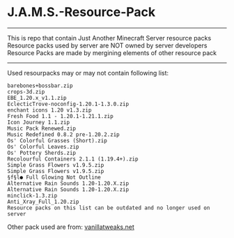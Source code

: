# J.A.M.S.-Resource-Pack
** **
This is repo that contain Just Another Minecraft Server resource packs
Resource packs used by server are NOT owned by server developers
Resource Packs are made by mergining elements of other resource pack
** **
Used resourpacks may or may not contain following list:
```
barebones+bossbar.zip
crops-3d.zip
EBE_1.20.x_v1.1.zip
EclecticTrove-noconfig-1.20.1-1.3.0.zip
enchant icons 1.20 v1.3.zip
Fresh Food 1.1 - 1.20.1-1.21.1.zip
Icon Journey 1.1.zip
Music Pack Renewed.zip
Music Redefined 0.8.2 pre-1.20.2.zip
Os' Colorful Grasses (Short).zip
Os' Colorful Leaves.zip
Os' Pottery Sherds.zip
Recolourful Containers 2.1.1 (1.19.4+).zip
Simple Grass Flowers v1.9.5.zip
Simple Grass Flowers v1.9.5.zip
§f§l● Full Glowing Not Outline
Alternative Rain Sounds 1.20-1.20.X.zip
Alternative Rain Sounds 1.20-1.20.X.zip
minclick-1.3.zip
Anti_Xray_Full_1.20.zip
Resource packs on this list can be outdated and no longer used on server
```
Other pack used are from: [vanillatweaks.net](https://vanillatweaks.net/picker/resource-packs/)
